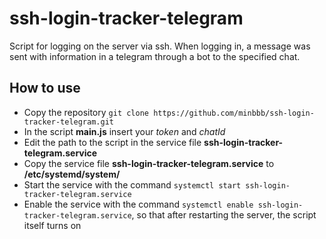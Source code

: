 # ssh-login-tracker-telegram
Script for logging on the server via ssh. When logging in, a message was sent with information in a telegram through a bot to the specified chat.
## How to use
- Сopy the repository `git clone https://github.com/minbbb/ssh-login-tracker-telegram.git`
- In the script **main.js** insert your *token* and *chatId*
- Edit the path to the script in the service file **ssh-login-tracker-telegram.service**
- Copy the service file **ssh-login-tracker-telegram.service** to **/etc/systemd/system/**
- Start the service with the command `systemctl start ssh-login-tracker-telegram.service`
- Enable the service with the command `systemctl enable ssh-login-tracker-telegram.service`, so that after restarting the server, the script itself turns on
